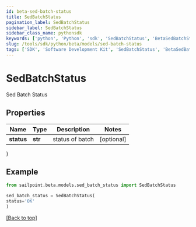 ```yaml
---
id: beta-sed-batch-status
title: SedBatchStatus
pagination_label: SedBatchStatus
sidebar_label: SedBatchStatus
sidebar_class_name: pythonsdk
keywords: ['python', 'Python', 'sdk', 'SedBatchStatus', 'BetaSedBatchStatus'] 
slug: /tools/sdk/python/beta/models/sed-batch-status
tags: ['SDK', 'Software Development Kit', 'SedBatchStatus', 'BetaSedBatchStatus']
---
```


# SedBatchStatus

Sed Batch Status

## Properties

Name | Type | Description | Notes
------------ | ------------- | ------------- | -------------
**status** | **str** | status of batch | [optional] 
}

## Example

```python
from sailpoint.beta.models.sed_batch_status import SedBatchStatus

sed_batch_status = SedBatchStatus(
status='OK'
)

```
[[Back to top]](#) 

